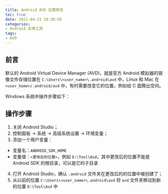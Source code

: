 ```yaml
---
title: Android AVD 位置修改
toc: true
date: 2021-04-21 18:20:58
categories:
- Android 实用工具
tags:
- AVD
---
```

## 前言

默认的 Android Virtual Device Manager (AVD)，就是官方 Android 模拟器的镜像文件存储位置在 `C:\Users\<user_name>\.android\avd` 中，Linux 和 Mac 在 `<user_home>/.android/avd` 中，有时需要改变它的位置，例如给 C 盘腾出空间。

Windows 系统中操作步骤如下：
<!-- more -->


## 操作步骤

1. 关闭 Android Studio；
2. 控制面板 -> 系统 -> 高级系统设置 -> 环境变量；
3. 添加一个用户变量：
 - 变量名：`ANDROID_SDK_HOME`
 - 变量值：`<更改后的位置>`，例如 `D:\Tool\Avd`，其中更改后的位置不能是 Android SDK 的根目录，可以是它的子目录
4. 打开 Android Studio，确认 `.android` 文件夹在更改后的的位置中被创建了；
5. 从以前的位置 `C:\Users\<user_name>\.android\avd` 将 `avd` 文件夹移动到新的位置 `D:\Tool\Avd` 中
